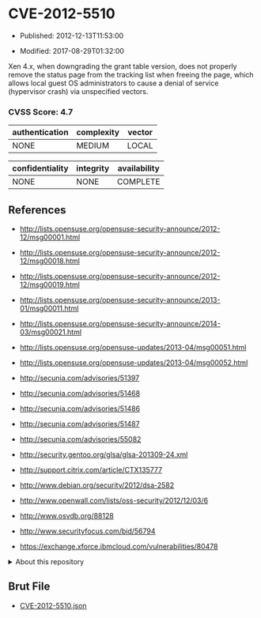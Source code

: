 # CVE-2012-5510

- Published: 2012-12-13T11:53:00

- Modified: 2017-08-29T01:32:00

Xen 4.x, when downgrading the grant table version, does not properly remove the status page from the tracking list when freeing the page, which allows local guest OS administrators to cause a denial of service (hypervisor crash) via unspecified vectors.

### CVSS Score: **4.7**

| authentication | complexity | vector |
| --- | --- | --- |
| NONE | MEDIUM | LOCAL |

| confidentiality | integrity | availability |
| --- | --- | --- |
| NONE | NONE | COMPLETE |

## References

* http://lists.opensuse.org/opensuse-security-announce/2012-12/msg00001.html

* http://lists.opensuse.org/opensuse-security-announce/2012-12/msg00018.html

* http://lists.opensuse.org/opensuse-security-announce/2012-12/msg00019.html

* http://lists.opensuse.org/opensuse-security-announce/2013-01/msg00011.html

* http://lists.opensuse.org/opensuse-security-announce/2014-03/msg00021.html

* http://lists.opensuse.org/opensuse-updates/2013-04/msg00051.html

* http://lists.opensuse.org/opensuse-updates/2013-04/msg00052.html

* http://secunia.com/advisories/51397

* http://secunia.com/advisories/51468

* http://secunia.com/advisories/51486

* http://secunia.com/advisories/51487

* http://secunia.com/advisories/55082

* http://security.gentoo.org/glsa/glsa-201309-24.xml

* http://support.citrix.com/article/CTX135777

* http://www.debian.org/security/2012/dsa-2582

* http://www.openwall.com/lists/oss-security/2012/12/03/6

* http://www.osvdb.org/88128

* http://www.securityfocus.com/bid/56794

* https://exchange.xforce.ibmcloud.com/vulnerabilities/80478

<details>
<summary>About this repository</summary> 

  This repository is part of the project [Live Hack CVE](https://github.com/Live-Hack-CVE). Main website can be found [www.live-hack.org](https://www.live-hack.org) 
  
  Made by [Sn0wAlice](https://github.com/Sn0wAlice) for the people that care about security and need to have a feed of the latest CVEs. Hope you enjoy it, don't forget to star the repo and follow me on [Twitter](https://twitter.com/Sn0wAlice) and [Github](https://github.com/Sn0wAlice). And that is my [personnal website](https://www.alice-snow.me/)

  - [Home Page](https://github.com/Live-Hack-CVE)
  - [Framework](https://github.com/Live-Hack-CVE/cve-framework)
  - [CVE database](https://github.com/Live-Hack-CVE/full_database)
  - [Changelog](https://github.com/Live-Hack-CVE/Changelog)
</details>

## Brut File

* [CVE-2012-5510.json](https://raw.githubusercontent.com/Live-Hack-CVE/full_database/main/cves/2012/CVE-2012-5510.json)

